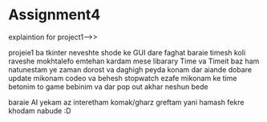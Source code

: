 # Assignment4


explaintion for project1-->>

projeie1 ba tkinter neveshte shode ke GUI dare
faghat baraie timesh koli raveshe mokhtalefo emtehan kardam mese libarary Time va Timeit baz ham natunestam ye zaman dorost va daghigh peyda konam 
dar aiande dobare update mikonam codeo va behesh stopwatch ezafe mikonam ke time betonim to game bebinim va dar pop out akhar neshun bede

baraie AI yekam az interetham komak/gharz greftam yani hamash fekre khodam nabude :D
















